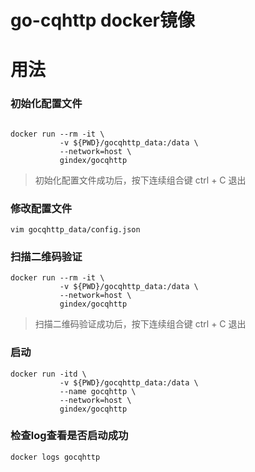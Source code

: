 
# go-cqhttp docker镜像


# 用法
### 初始化配置文件
```

docker run --rm -it \
           -v ${PWD}/gocqhttp_data:/data \
           --network=host \
           gindex/gocqhttp

```
> 初始化配置文件成功后，按下连续组合键 ctrl + C 退出

### 修改配置文件
```
vim gocqhttp_data/config.json
```

### 扫描二维码验证
```
docker run --rm -it \
           -v ${PWD}/gocqhttp_data:/data \
           --network=host \
           gindex/gocqhttp
```
> 扫描二维码验证成功后，按下连续组合键 ctrl + C 退出

### 启动
```
docker run -itd \
           -v ${PWD}/gocqhttp_data:/data \
           --name gocqhttp \
           --network=host \
           gindex/gocqhttp
```

### 检查log查看是否启动成功

```
docker logs gocqhttp
```

